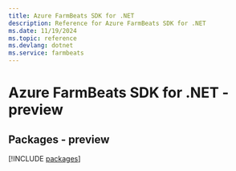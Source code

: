 ```yaml
---
title: Azure FarmBeats SDK for .NET
description: Reference for Azure FarmBeats SDK for .NET
ms.date: 11/19/2024
ms.topic: reference
ms.devlang: dotnet
ms.service: farmbeats
---
```

# Azure FarmBeats SDK for .NET - preview
## Packages - preview
[!INCLUDE [packages](farmbeats-index.md)]